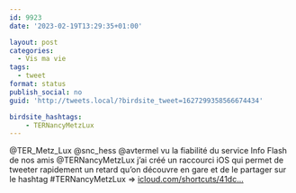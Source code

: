 ```yaml
---
id: 9923
date: '2023-02-19T13:29:35+01:00'

layout: post
categories:
  - Vis ma vie
tags:
  - tweet
format: status
publish_social: no
guid: 'http://tweets.local/?birdsite_tweet=1627299358566674434'

birdsite_hashtags:
    - TERNancyMetzLux
---
```


@TER\_Metz\_Lux @snc\_hess @avtermel vu la fiabilité du service Info Flash de nos amis @TERNancyMetzLux j’ai créé un raccourci iOS qui permet de tweeter rapidement un retard qu’on découvre en gare et de le partager sur le hashtag #TERNancyMetzLux =&gt; [icloud.com/shortcuts/41dc…](https://www.icloud.com/shortcuts/41dc2e747c244861b806c09969312c3c)